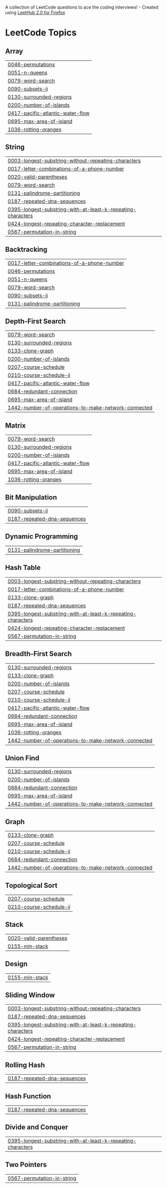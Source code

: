 A collection of LeetCode questions to ace the coding interviews! - Created using [LeetHub 2.0 for Firefox](https://github.com/maitreya2954/LeetHub-2.0-Firefox)
<!---LeetCode Topics Start-->
# LeetCode Topics
## Array
|  |
| ------- |
| [0046-permutations](https://github.com/mo-shahab/leet/tree/master/0046-permutations) |
| [0051-n-queens](https://github.com/mo-shahab/leet/tree/master/0051-n-queens) |
| [0079-word-search](https://github.com/mo-shahab/leet/tree/master/0079-word-search) |
| [0090-subsets-ii](https://github.com/mo-shahab/leet/tree/master/0090-subsets-ii) |
| [0130-surrounded-regions](https://github.com/mo-shahab/leet/tree/master/0130-surrounded-regions) |
| [0200-number-of-islands](https://github.com/mo-shahab/leet/tree/master/0200-number-of-islands) |
| [0417-pacific-atlantic-water-flow](https://github.com/mo-shahab/leet/tree/master/0417-pacific-atlantic-water-flow) |
| [0695-max-area-of-island](https://github.com/mo-shahab/leet/tree/master/0695-max-area-of-island) |
| [1036-rotting-oranges](https://github.com/mo-shahab/leet/tree/master/1036-rotting-oranges) |
## String
|  |
| ------- |
| [0003-longest-substring-without-repeating-characters](https://github.com/mo-shahab/leet/tree/master/0003-longest-substring-without-repeating-characters) |
| [0017-letter-combinations-of-a-phone-number](https://github.com/mo-shahab/leet/tree/master/0017-letter-combinations-of-a-phone-number) |
| [0020-valid-parentheses](https://github.com/mo-shahab/leet/tree/master/0020-valid-parentheses) |
| [0079-word-search](https://github.com/mo-shahab/leet/tree/master/0079-word-search) |
| [0131-palindrome-partitioning](https://github.com/mo-shahab/leet/tree/master/0131-palindrome-partitioning) |
| [0187-repeated-dna-sequences](https://github.com/mo-shahab/leet/tree/master/0187-repeated-dna-sequences) |
| [0395-longest-substring-with-at-least-k-repeating-characters](https://github.com/mo-shahab/leet/tree/master/0395-longest-substring-with-at-least-k-repeating-characters) |
| [0424-longest-repeating-character-replacement](https://github.com/mo-shahab/leet/tree/master/0424-longest-repeating-character-replacement) |
| [0567-permutation-in-string](https://github.com/mo-shahab/leet/tree/master/0567-permutation-in-string) |
## Backtracking
|  |
| ------- |
| [0017-letter-combinations-of-a-phone-number](https://github.com/mo-shahab/leet/tree/master/0017-letter-combinations-of-a-phone-number) |
| [0046-permutations](https://github.com/mo-shahab/leet/tree/master/0046-permutations) |
| [0051-n-queens](https://github.com/mo-shahab/leet/tree/master/0051-n-queens) |
| [0079-word-search](https://github.com/mo-shahab/leet/tree/master/0079-word-search) |
| [0090-subsets-ii](https://github.com/mo-shahab/leet/tree/master/0090-subsets-ii) |
| [0131-palindrome-partitioning](https://github.com/mo-shahab/leet/tree/master/0131-palindrome-partitioning) |
## Depth-First Search
|  |
| ------- |
| [0079-word-search](https://github.com/mo-shahab/leet/tree/master/0079-word-search) |
| [0130-surrounded-regions](https://github.com/mo-shahab/leet/tree/master/0130-surrounded-regions) |
| [0133-clone-graph](https://github.com/mo-shahab/leet/tree/master/0133-clone-graph) |
| [0200-number-of-islands](https://github.com/mo-shahab/leet/tree/master/0200-number-of-islands) |
| [0207-course-schedule](https://github.com/mo-shahab/leet/tree/master/0207-course-schedule) |
| [0210-course-schedule-ii](https://github.com/mo-shahab/leet/tree/master/0210-course-schedule-ii) |
| [0417-pacific-atlantic-water-flow](https://github.com/mo-shahab/leet/tree/master/0417-pacific-atlantic-water-flow) |
| [0684-redundant-connection](https://github.com/mo-shahab/leet/tree/master/0684-redundant-connection) |
| [0695-max-area-of-island](https://github.com/mo-shahab/leet/tree/master/0695-max-area-of-island) |
| [1442-number-of-operations-to-make-network-connected](https://github.com/mo-shahab/leet/tree/master/1442-number-of-operations-to-make-network-connected) |
## Matrix
|  |
| ------- |
| [0079-word-search](https://github.com/mo-shahab/leet/tree/master/0079-word-search) |
| [0130-surrounded-regions](https://github.com/mo-shahab/leet/tree/master/0130-surrounded-regions) |
| [0200-number-of-islands](https://github.com/mo-shahab/leet/tree/master/0200-number-of-islands) |
| [0417-pacific-atlantic-water-flow](https://github.com/mo-shahab/leet/tree/master/0417-pacific-atlantic-water-flow) |
| [0695-max-area-of-island](https://github.com/mo-shahab/leet/tree/master/0695-max-area-of-island) |
| [1036-rotting-oranges](https://github.com/mo-shahab/leet/tree/master/1036-rotting-oranges) |
## Bit Manipulation
|  |
| ------- |
| [0090-subsets-ii](https://github.com/mo-shahab/leet/tree/master/0090-subsets-ii) |
| [0187-repeated-dna-sequences](https://github.com/mo-shahab/leet/tree/master/0187-repeated-dna-sequences) |
## Dynamic Programming
|  |
| ------- |
| [0131-palindrome-partitioning](https://github.com/mo-shahab/leet/tree/master/0131-palindrome-partitioning) |
## Hash Table
|  |
| ------- |
| [0003-longest-substring-without-repeating-characters](https://github.com/mo-shahab/leet/tree/master/0003-longest-substring-without-repeating-characters) |
| [0017-letter-combinations-of-a-phone-number](https://github.com/mo-shahab/leet/tree/master/0017-letter-combinations-of-a-phone-number) |
| [0133-clone-graph](https://github.com/mo-shahab/leet/tree/master/0133-clone-graph) |
| [0187-repeated-dna-sequences](https://github.com/mo-shahab/leet/tree/master/0187-repeated-dna-sequences) |
| [0395-longest-substring-with-at-least-k-repeating-characters](https://github.com/mo-shahab/leet/tree/master/0395-longest-substring-with-at-least-k-repeating-characters) |
| [0424-longest-repeating-character-replacement](https://github.com/mo-shahab/leet/tree/master/0424-longest-repeating-character-replacement) |
| [0567-permutation-in-string](https://github.com/mo-shahab/leet/tree/master/0567-permutation-in-string) |
## Breadth-First Search
|  |
| ------- |
| [0130-surrounded-regions](https://github.com/mo-shahab/leet/tree/master/0130-surrounded-regions) |
| [0133-clone-graph](https://github.com/mo-shahab/leet/tree/master/0133-clone-graph) |
| [0200-number-of-islands](https://github.com/mo-shahab/leet/tree/master/0200-number-of-islands) |
| [0207-course-schedule](https://github.com/mo-shahab/leet/tree/master/0207-course-schedule) |
| [0210-course-schedule-ii](https://github.com/mo-shahab/leet/tree/master/0210-course-schedule-ii) |
| [0417-pacific-atlantic-water-flow](https://github.com/mo-shahab/leet/tree/master/0417-pacific-atlantic-water-flow) |
| [0684-redundant-connection](https://github.com/mo-shahab/leet/tree/master/0684-redundant-connection) |
| [0695-max-area-of-island](https://github.com/mo-shahab/leet/tree/master/0695-max-area-of-island) |
| [1036-rotting-oranges](https://github.com/mo-shahab/leet/tree/master/1036-rotting-oranges) |
| [1442-number-of-operations-to-make-network-connected](https://github.com/mo-shahab/leet/tree/master/1442-number-of-operations-to-make-network-connected) |
## Union Find
|  |
| ------- |
| [0130-surrounded-regions](https://github.com/mo-shahab/leet/tree/master/0130-surrounded-regions) |
| [0200-number-of-islands](https://github.com/mo-shahab/leet/tree/master/0200-number-of-islands) |
| [0684-redundant-connection](https://github.com/mo-shahab/leet/tree/master/0684-redundant-connection) |
| [0695-max-area-of-island](https://github.com/mo-shahab/leet/tree/master/0695-max-area-of-island) |
| [1442-number-of-operations-to-make-network-connected](https://github.com/mo-shahab/leet/tree/master/1442-number-of-operations-to-make-network-connected) |
## Graph
|  |
| ------- |
| [0133-clone-graph](https://github.com/mo-shahab/leet/tree/master/0133-clone-graph) |
| [0207-course-schedule](https://github.com/mo-shahab/leet/tree/master/0207-course-schedule) |
| [0210-course-schedule-ii](https://github.com/mo-shahab/leet/tree/master/0210-course-schedule-ii) |
| [0684-redundant-connection](https://github.com/mo-shahab/leet/tree/master/0684-redundant-connection) |
| [1442-number-of-operations-to-make-network-connected](https://github.com/mo-shahab/leet/tree/master/1442-number-of-operations-to-make-network-connected) |
## Topological Sort
|  |
| ------- |
| [0207-course-schedule](https://github.com/mo-shahab/leet/tree/master/0207-course-schedule) |
| [0210-course-schedule-ii](https://github.com/mo-shahab/leet/tree/master/0210-course-schedule-ii) |
## Stack
|  |
| ------- |
| [0020-valid-parentheses](https://github.com/mo-shahab/leet/tree/master/0020-valid-parentheses) |
| [0155-min-stack](https://github.com/mo-shahab/leet/tree/master/0155-min-stack) |
## Design
|  |
| ------- |
| [0155-min-stack](https://github.com/mo-shahab/leet/tree/master/0155-min-stack) |
## Sliding Window
|  |
| ------- |
| [0003-longest-substring-without-repeating-characters](https://github.com/mo-shahab/leet/tree/master/0003-longest-substring-without-repeating-characters) |
| [0187-repeated-dna-sequences](https://github.com/mo-shahab/leet/tree/master/0187-repeated-dna-sequences) |
| [0395-longest-substring-with-at-least-k-repeating-characters](https://github.com/mo-shahab/leet/tree/master/0395-longest-substring-with-at-least-k-repeating-characters) |
| [0424-longest-repeating-character-replacement](https://github.com/mo-shahab/leet/tree/master/0424-longest-repeating-character-replacement) |
| [0567-permutation-in-string](https://github.com/mo-shahab/leet/tree/master/0567-permutation-in-string) |
## Rolling Hash
|  |
| ------- |
| [0187-repeated-dna-sequences](https://github.com/mo-shahab/leet/tree/master/0187-repeated-dna-sequences) |
## Hash Function
|  |
| ------- |
| [0187-repeated-dna-sequences](https://github.com/mo-shahab/leet/tree/master/0187-repeated-dna-sequences) |
## Divide and Conquer
|  |
| ------- |
| [0395-longest-substring-with-at-least-k-repeating-characters](https://github.com/mo-shahab/leet/tree/master/0395-longest-substring-with-at-least-k-repeating-characters) |
## Two Pointers
|  |
| ------- |
| [0567-permutation-in-string](https://github.com/mo-shahab/leet/tree/master/0567-permutation-in-string) |
<!---LeetCode Topics End-->